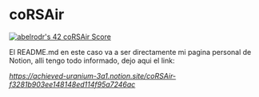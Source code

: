 # coRSAir

<a href="https://github.com/JaeSeoKim/badge42"><img src="https://badge42.vercel.app/api/v2/clhtd4mr3001608k4xcne0lt5/project/3087096" alt="abelrodr's 42 coRSAir Score" /></a>

El README.md en este caso va a ser directamente mi pagina personal de Notion, alli tengo todo informado, dejo aqui el link:

*https://achieved-uranium-3a1.notion.site/coRSAir-f3281b903ee148148ed114f95a7246ac*
